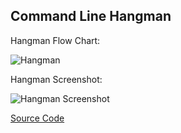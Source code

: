 ## Command Line Hangman

Hangman Flow Chart:

![Hangman](https://github.com/jack125251/AdvComputerPro24/blob/main/images/Hangman.png?raw=true)

Hangman Screenshot:

![Hangman Screenshot](https://github.com/jack125251/AdvComputerPro24/blob/main/images/Screenshot%202023-09-27%20at%208.52.04%20AM.png?raw=true)

[Source Code](https://github.com/jack125251/AdvComputerPro24/blob/main/src/hangman/Main.java)
